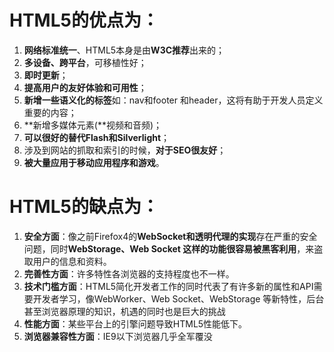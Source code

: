 
# HTML5的优点为：
1. **网络标准统一**、HTML5本身是由**W3C推荐**出来的；
2. **多设备、跨平台**，可移植性好； 
3. **即时更新**；
4. **提高用户的友好体验和可用性**；
5. **新增一些语义化的标签**如：nav和footer 和header，这将有助于开发人员定义重要的内容； 
6. **新增多媒体元素(**视频和音频)；  
7. **可以很好的替代Flash和Silverlight**；
8. 涉及到网站的抓取和索引的时候，**对于SEO很友好**； 
9. **被大量应用于移动应用程序和游戏**。 

# HTML5的缺点为：
1. **安全方面**：像之前Firefox4的**WebSocket和透明代理的实现**存在严重的安全问题，同时**WebStorage、Web Socket 这样的功能很容易被黑客利用**，来盗取用户的信息和资料。 
2. **完善性方面**：许多特性各浏览器的支持程度也不一样。 
3. **技术门槛方面**：HTML5简化开发者工作的同时代表了有许多新的属性和API需要开发者学习，像WebWorker、Web Socket、WebStorage 等新特性，后台甚至浏览器原理的知识，机遇的同时也是巨大的挑战 
4. **性能方面**：某些平台上的引擎问题导致HTML5性能低下。 
5. **浏览器兼容性方面**：IE9以下浏览器几乎全军覆没